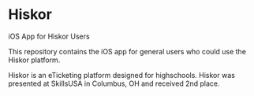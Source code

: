 Hiskor
======

iOS App for Hiskor Users

This repository contains the iOS app for general users who could use the Hiskor platform.

Hiskor is an eTicketing platform designed for highschools. Hiskor was presented at SkillsUSA in Columbus, OH and received 2nd place.
